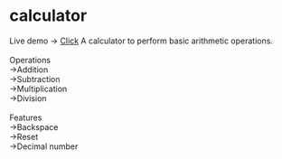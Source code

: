 # calculator
Live demo -> [Click](suprhulk.github.io/calculator)
A calculator to perform basic arithmetic operations.<br> 
<br>
Operations<br>
->Addition<br>
->Subtraction<br>
->Multiplication<br>
->Division<br>
<br>
Features<br>
->Backspace<br>
->Reset<br>
->Decimal number<br>
